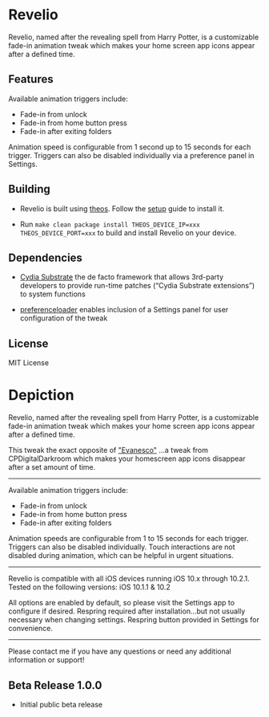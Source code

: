 # Revelio

Revelio, named after the revealing spell from Harry Potter, is a customizable fade-in animation tweak which makes your home screen app icons appear after a defined time.

## Features
Available animation triggers include:

- Fade-in from unlock
- Fade-in from home button press
- Fade-in after exiting folders

Animation speed is configurable from 1 second up to 15 seconds for each trigger. Triggers can also be disabled individually via a preference panel in Settings.

## Building
- Revelio is built using [theos](https://github.com/DHowett/theos). Follow the [setup](http://iphonedevwiki.net/index.php/Theos/Setup) guide to install it.

- Run ```make clean package install THEOS_DEVICE_IP=xxx THEOS_DEVICE_PORT=xxx``` to build and install Revelio on your device.

## Dependencies
- [Cydia Substrate](http://iphonedevwiki.net/index.php/Cydia_Substrate) the de facto framework that allows 3rd-party developers to provide run-time patches (“Cydia Substrate extensions”) to system functions

- [preferenceloader](https://github.com/DHowett/preferenceloader) enables inclusion of a Settings panel for user configuration of the tweak

## License

MIT License

# Depiction

Revelio, named after the revealing spell from Harry Potter, is a customizable fade-in animation tweak which makes your home screen app icons appear after a defined time.

This tweak the exact opposite of ["Evanesco"](http://cydia.saurik.com/package/com.cpdigitaldarkroom.evanesco/) ...a tweak from CPDigitalDarkroom which makes your homescreen app icons disappear after a set amount of time.
_______________________________

Available animation triggers include:

- Fade-in from unlock
- Fade-in from home button press
- Fade-in after exiting folders

Animation speeds are configurable from 1 to 15 seconds for each trigger. Triggers can also be disabled individually. Touch interactions are not disabled during animation, which can be helpful in urgent situations.
_______________________________

Revelio is compatible with all iOS devices running iOS 10.x through 10.2.1. Tested on the following versions: iOS 10.1.1 & 10.2

All options are enabled by default, so please visit the Settings app to configure if desired. Respring required after installation...but not usually necessary when changing settings. Respring button provided in Settings for convenience.
_______________________________

Please contact me if you have any questions or need any additional information or support!

## Beta Release 1.0.0
- Initial public beta release
